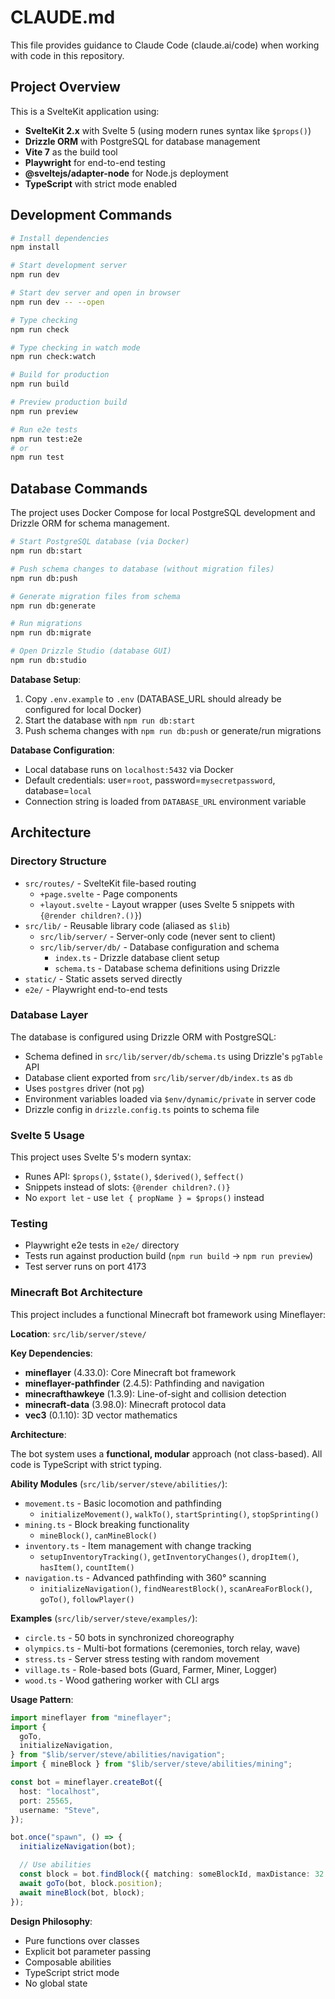 # CLAUDE.md

This file provides guidance to Claude Code (claude.ai/code) when working with
code in this repository.

## Project Overview

This is a SvelteKit application using:

- **SvelteKit 2.x** with Svelte 5 (using modern runes syntax like `$props()`)
- **Drizzle ORM** with PostgreSQL for database management
- **Vite 7** as the build tool
- **Playwright** for end-to-end testing
- **@sveltejs/adapter-node** for Node.js deployment
- **TypeScript** with strict mode enabled

## Development Commands

```bash
# Install dependencies
npm install

# Start development server
npm run dev

# Start dev server and open in browser
npm run dev -- --open

# Type checking
npm run check

# Type checking in watch mode
npm run check:watch

# Build for production
npm run build

# Preview production build
npm run preview

# Run e2e tests
npm run test:e2e
# or
npm run test
```

## Database Commands

The project uses Docker Compose for local PostgreSQL development and Drizzle ORM
for schema management.

```bash
# Start PostgreSQL database (via Docker)
npm run db:start

# Push schema changes to database (without migration files)
npm run db:push

# Generate migration files from schema
npm run db:generate

# Run migrations
npm run db:migrate

# Open Drizzle Studio (database GUI)
npm run db:studio
```

**Database Setup**:

1. Copy `.env.example` to `.env` (DATABASE_URL should already be configured for
   local Docker)
2. Start the database with `npm run db:start`
3. Push schema changes with `npm run db:push` or generate/run migrations

**Database Configuration**:

- Local database runs on `localhost:5432` via Docker
- Default credentials: user=`root`, password=`mysecretpassword`,
  database=`local`
- Connection string is loaded from `DATABASE_URL` environment variable

## Architecture

### Directory Structure

- `src/routes/` - SvelteKit file-based routing
  - `+page.svelte` - Page components
  - `+layout.svelte` - Layout wrapper (uses Svelte 5 snippets with
    `{@render children?.()}`)
- `src/lib/` - Reusable library code (aliased as `$lib`)
  - `src/lib/server/` - Server-only code (never sent to client)
  - `src/lib/server/db/` - Database configuration and schema
    - `index.ts` - Drizzle database client setup
    - `schema.ts` - Database schema definitions using Drizzle
- `static/` - Static assets served directly
- `e2e/` - Playwright end-to-end tests

### Database Layer

The database is configured using Drizzle ORM with PostgreSQL:

- Schema defined in `src/lib/server/db/schema.ts` using Drizzle's `pgTable` API
- Database client exported from `src/lib/server/db/index.ts` as `db`
- Uses `postgres` driver (not `pg`)
- Environment variables loaded via `$env/dynamic/private` in server code
- Drizzle config in `drizzle.config.ts` points to schema file

### Svelte 5 Usage

This project uses Svelte 5's modern syntax:

- Runes API: `$props()`, `$state()`, `$derived()`, `$effect()`
- Snippets instead of slots: `{@render children?.()}`
- No `export let` - use `let { propName } = $props()` instead

### Testing

- Playwright e2e tests in `e2e/` directory
- Tests run against production build (`npm run build` → `npm run preview`)
- Test server runs on port 4173

### Minecraft Bot Architecture

This project includes a functional Minecraft bot framework using Mineflayer:

**Location**: `src/lib/server/steve/`

**Key Dependencies**:

- **mineflayer** (4.33.0): Core Minecraft bot framework
- **mineflayer-pathfinder** (2.4.5): Pathfinding and navigation
- **minecrafthawkeye** (1.3.9): Line-of-sight and collision detection
- **minecraft-data** (3.98.0): Minecraft protocol data
- **vec3** (0.1.10): 3D vector mathematics

**Architecture**:

The bot system uses a **functional, modular** approach (not class-based). All
code is TypeScript with strict typing.

**Ability Modules** (`src/lib/server/steve/abilities/`):

- `movement.ts` - Basic locomotion and pathfinding
  - `initializeMovement()`, `walkTo()`, `startSprinting()`, `stopSprinting()`
- `mining.ts` - Block breaking functionality
  - `mineBlock()`, `canMineBlock()`
- `inventory.ts` - Item management with change tracking
  - `setupInventoryTracking()`, `getInventoryChanges()`, `dropItem()`,
    `hasItem()`, `countItem()`
- `navigation.ts` - Advanced pathfinding with 360° scanning
  - `initializeNavigation()`, `findNearestBlock()`, `scanAreaForBlock()`,
    `goTo()`, `followPlayer()`

**Examples** (`src/lib/server/steve/examples/`):

- `circle.ts` - 50 bots in synchronized choreography
- `olympics.ts` - Multi-bot formations (ceremonies, torch relay, wave)
- `stress.ts` - Server stress testing with random movement
- `village.ts` - Role-based bots (Guard, Farmer, Miner, Logger)
- `wood.ts` - Wood gathering worker with CLI args

**Usage Pattern**:

```typescript
import mineflayer from "mineflayer";
import {
  goTo,
  initializeNavigation,
} from "$lib/server/steve/abilities/navigation";
import { mineBlock } from "$lib/server/steve/abilities/mining";

const bot = mineflayer.createBot({
  host: "localhost",
  port: 25565,
  username: "Steve",
});

bot.once("spawn", () => {
  initializeNavigation(bot);

  // Use abilities
  const block = bot.findBlock({ matching: someBlockId, maxDistance: 32 });
  await goTo(bot, block.position);
  await mineBlock(bot, block);
});
```

**Design Philosophy**:

- Pure functions over classes
- Explicit bot parameter passing
- Composable abilities
- TypeScript strict mode
- No global state
